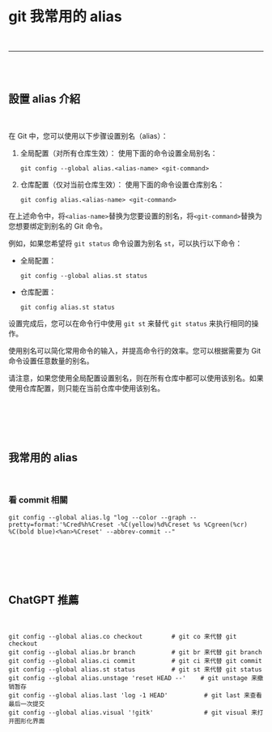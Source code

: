 # git 我常用的 alias

<br>

----

<br>
<br>

## 設置 alias 介紹

<br>

在 Git 中，您可以使用以下步骤设置别名（alias）：

1. 全局配置（对所有仓库生效）：
   使用下面的命令设置全局别名：
   ```shell
   git config --global alias.<alias-name> <git-command>
   ```

2. 仓库配置（仅对当前仓库生效）：
   使用下面的命令设置仓库别名：
   ```shell
   git config alias.<alias-name> <git-command>
   ```

在上述命令中，将`<alias-name>`替换为您要设置的别名，将`<git-command>`替换为您想要绑定到别名的 Git 命令。

例如，如果您希望将 `git status` 命令设置为别名 `st`，可以执行以下命令：

- 全局配置：
  ```shell
  git config --global alias.st status
  ```

- 仓库配置：
  ```shell
  git config alias.st status
  ```

设置完成后，您可以在命令行中使用 `git st` 来替代 `git status` 来执行相同的操作。

使用别名可以简化常用命令的输入，并提高命令行的效率。您可以根据需要为 Git 命令设置任意数量的别名。

请注意，如果您使用全局配置设置别名，则在所有仓库中都可以使用该别名。如果使用仓库配置，则只能在当前仓库中使用该别名。


<br>
<br>
<br>
<br>

## 我常用的 alias

<br>

### 看 commit 相關

```
git config --global alias.lg "log --color --graph --pretty=format:'%Cred%h%Creset -%C(yellow)%d%Creset %s %Cgreen(%cr) %C(bold blue)<%an>%Creset' --abbrev-commit --"
```

<br>
<br>
<br>
<br>

## ChatGPT 推薦

<br>

```
git config --global alias.co checkout        # git co 来代替 git checkout
git config --global alias.br branch          # git br 来代替 git branch
git config --global alias.ci commit          # git ci 来代替 git commit
git config --global alias.st status          # git st 来代替 git status
git config --global alias.unstage 'reset HEAD --'    # git unstage 来撤销暂存
git config --global alias.last 'log -1 HEAD'          # git last 来查看最后一次提交
git config --global alias.visual '!gitk'              # git visual 来打开图形化界面
```
